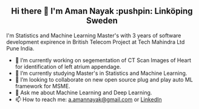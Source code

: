 <h2 align="center"> Hi there 👋 I'm Aman Nayak                                     :pushpin: Linköping Sweden </h1>

I'm Statistics and Machine Learning Master's with 3 years of software development expirence in British Telecom Project at Tech Mahindra Ltd Pune India.   

- 🔭 I’m currently working on segementation of CT Scan Images of Heart for identification of left atrium appendage. 
- 🌱 I’m currently studying Master's in Statistics and Machine Learning.
- 👯 I’m looking to collaborate on new open source plug and play auto ML framework for MSME.
- 💬 Ask me about Machine Learning and Deep Learning. 
- 📫 How to reach me: a.amannayak@gmail.com or [LinkedIn](https://www.linkedin.com/in/amannayak/)

